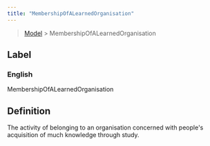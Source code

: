 ```yaml
---
title: "MembershipOfALearnedOrganisation"
---
```


> [Model](./../) > MembershipOfALearnedOrganisation

## Label

### English
MembershipOfALearnedOrganisation


## Definition
The activity of belonging to an organisation concerned with people's acquisition of much knowledge through study. 


    
